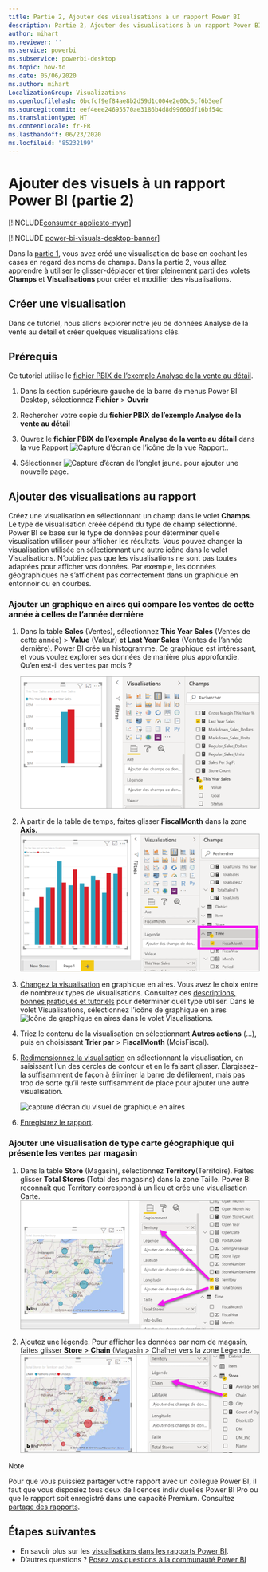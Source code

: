 ```yaml
---
title: Partie 2, Ajouter des visualisations à un rapport Power BI
description: Partie 2, Ajouter des visualisations à un rapport Power BI
author: mihart
ms.reviewer: ''
ms.service: powerbi
ms.subservice: powerbi-desktop
ms.topic: how-to
ms.date: 05/06/2020
ms.author: mihart
LocalizationGroup: Visualizations
ms.openlocfilehash: 0bcfcf9ef84ae8b2d59d1c004e2e00c6cf6b3eef
ms.sourcegitcommit: eef4eee24695570ae3186b4d8d99660df16bf54c
ms.translationtype: HT
ms.contentlocale: fr-FR
ms.lasthandoff: 06/23/2020
ms.locfileid: "85232199"
---
```

# <a name="add-visuals-to-a-power-bi-report-part-2"></a>Ajouter des visuels à un rapport Power BI (partie 2)

[!INCLUDE[consumer-appliesto-nyyn](../includes/consumer-appliesto-nyyn.md)]    

[!INCLUDE [power-bi-visuals-desktop-banner](../includes/power-bi-visuals-desktop-banner.md)]

Dans la [partie 1](power-bi-report-add-visualizations-i.md), vous avez créé une visualisation de base en cochant les cases en regard des noms de champs.  Dans la partie 2, vous allez apprendre à utiliser le glisser-déplacer et tirer pleinement parti des volets **Champs** et **Visualisations** pour créer et modifier des visualisations.


## <a name="create-a-new-visualization"></a>Créer une visualisation
Dans ce tutoriel, nous allons explorer notre jeu de données Analyse de la vente au détail et créer quelques visualisations clés.

## <a name="prerequisites"></a>Prérequis

Ce tutoriel utilise le [fichier PBIX de l’exemple Analyse de la vente au détail](https://download.microsoft.com/download/9/6/D/96DDC2FF-2568-491D-AAFA-AFDD6F763AE3/Retail%20Analysis%20Sample%20PBIX.pbix).

1. Dans la section supérieure gauche de la barre de menus Power BI Desktop, sélectionnez **Fichier** > **Ouvrir**
   
2. Rechercher votre copie du **fichier PBIX de l’exemple Analyse de la vente au détail**

1. Ouvrez le **fichier PBIX de l’exemple Analyse de la vente au détail** dans la vue Rapport ![Capture d’écran de l’icône de la vue Rapport.](media/power-bi-visualization-kpi/power-bi-report-view.png).

1. Sélectionner ![Capture d’écran de l’onglet jaune.](media/power-bi-visualization-kpi/power-bi-yellow-tab.png) pour ajouter une nouvelle page.

## <a name="add-visualizations-to-the-report"></a>Ajouter des visualisations au rapport

Créez une visualisation en sélectionnant un champ dans le volet **Champs**. Le type de visualisation créée dépend du type de champ sélectionné. Power BI se base sur le type de données pour déterminer quelle visualisation utiliser pour afficher les résultats. Vous pouvez changer la visualisation utilisée en sélectionnant une autre icône dans le volet Visualisations. N’oubliez pas que les visualisations ne sont pas toutes adaptées pour afficher vos données. Par exemple, les données géographiques ne s’affichent pas correctement dans un graphique en entonnoir ou en courbes. 


### <a name="add-an-area-chart-that-looks-at-this-years-sales-compared-to-last-year"></a>Ajouter un graphique en aires qui compare les ventes de cette année à celles de l’année dernière

1. Dans la table **Sales** (Ventes), sélectionnez **This Year Sales** (Ventes de cette année) > **Value** (Valeur) **et Last Year Sales** (Ventes de l’année dernière). Power BI crée un histogramme.  Ce graphique est intéressant, et vous voulez explorer ses données de manière plus approfondie. Qu’en est-il des ventes par mois ?  
   
   ![Capture d’écran montrant un histogramme](media/power-bi-report-add-visualizations-ii/power-bi-start.png)

2. À partir de la table de temps, faites glisser **FiscalMonth** dans la zone **Axis**.  
   ![Capture d’écran montrant un histogramme avec l’axe FiscalMonth](media/power-bi-report-add-visualizations-ii/power-bi-fiscalmonth.png)

3. [Changez la visualisation](power-bi-report-change-visualization-type.md) en graphique en aires.  Vous avez le choix entre de nombreux types de visualisations. Consultez ces [descriptions, bonnes pratiques et tutoriels](power-bi-visualization-types-for-reports-and-q-and-a.md) pour déterminer quel type utiliser. Dans le volet Visualisations, sélectionnez l’icône de graphique en aires ![Icône de graphique en aires dans le volet Visualisations](media/power-bi-report-add-visualizations-ii/power-bi-area-chart.png).

4. Triez le contenu de la visualisation en sélectionnant **Autres actions** (...), puis en choisissant **Trier par** >  **FiscalMonth** (MoisFiscal).

5. [Redimensionnez la visualisation](power-bi-visualization-move-and-resize.md) en sélectionnant la visualisation, en saisissant l’un des cercles de contour et en le faisant glisser. Élargissez-la suffisamment de façon à éliminer la barre de défilement, mais pas trop de sorte qu’il reste suffisamment de place pour ajouter une autre visualisation.
   
   ![capture d’écran du visuel de graphique en aires](media/power-bi-report-add-visualizations-ii/pbi_part2_7b.png)
6. [Enregistrez le rapport](../create-reports/service-report-save.md).

### <a name="add-a-map-visualization-that-looks-at-sales-by-location"></a>Ajouter une visualisation de type carte géographique qui présente les ventes par magasin

1. Dans la table **Store** (Magasin), sélectionnez **Territory**(Territoire). Faites glisser **Total Stores** (Total des magasins) dans la zone Taille. Power BI reconnaît que Territory correspond à un lieu et crée une visualisation Carte.  
   ![Graphique en aires](media/power-bi-report-add-visualizations-ii/power-bi-map1.png)

2. Ajoutez une légende.  Pour afficher les données par nom de magasin, faites glisser **Store** > **Chain** (Magasin > Chaîne) vers la zone Légende.  
   ![canevas de rapport avec une flèche reliant Chain dans la liste des champs à Chain dans le compartiment Légende](media/power-bi-report-add-visualizations-ii/power-bi-chain.png)

> [!NOTE]
> Pour que vous puissiez partager votre rapport avec un collègue Power BI, il faut que vous disposiez tous deux de licences individuelles Power BI Pro ou que le rapport soit enregistré dans une capacité Premium. Consultez [partage des rapports](../collaborate-share/service-share-reports.md).

## <a name="next-steps"></a>Étapes suivantes
* En savoir plus sur les [visualisations dans les rapports Power BI](power-bi-report-visualizations.md).  
* D’autres questions ? [Posez vos questions à la communauté Power BI](https://community.powerbi.com/)

